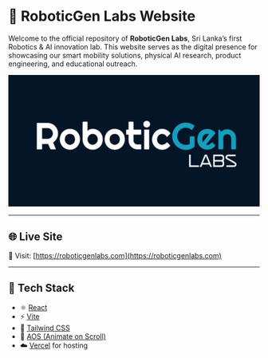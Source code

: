# 🤖 RoboticGen Labs Website

Welcome to the official repository of **RoboticGen Labs**, Sri Lanka’s first Robotics & AI innovation lab. This website serves as the digital presence for showcasing our smart mobility solutions, physical AI research, product engineering, and educational outreach.

![RoboticGen Labs Banner](./public/Open_Graph_Image.png) 

---

## 🌐 Live Site

🔗 Visit: [https://roboticgenlabs.com](https://roboticgenlabs.com)

---

## 🚀 Tech Stack

- ⚛️ [React](https://reactjs.org/)
- ⚡ [Vite](https://vitejs.dev/)
- 🎨 [Tailwind CSS](https://tailwindcss.com/)
- 🧠 [AOS (Animate on Scroll)](https://michalsnik.github.io/aos/)
- ☁️ [Vercel](https://vercel.com/) for hosting
